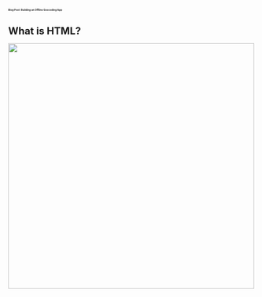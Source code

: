 <html>
    <head>
        <style type="text/css">
        .h1{font-size: 5px}
        </style>
    </head>
  <body>
    <h1 class="h1">Blog Post: Building an Offline Geocoding App</h1>
    <h1 style="font-size:20px;">What is HTML?</h1>
  </body>
</html>

<img src="https://xmcgill.github.io/Geocoder.jpg" width="500" height="500">

